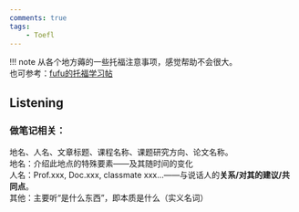 ```yaml
---
comments: true
tags: 
    - Toefl
---
```


!!! note
    从各个地方薅的一些托福注意事项，感觉帮助不会很大。  
    也可参考：[fufu的托福学习帖](https://csfufu.life/article/b38f1367-c7fa-43f0-a523-c8dfe819338d)

## Listening

### 做笔记相关：

地名、人名、文章标题、课程名称、课题研究方向、论文名称。  
地名：介绍此地点的特殊要素——及其随时间的变化  
人名：Prof.xxx, Doc.xxx, classmate xxx...——与说话人的**关系/对其的建议/共同点**。  
其他：主要听“是什么东西”，即本质是什么（实义名词）  